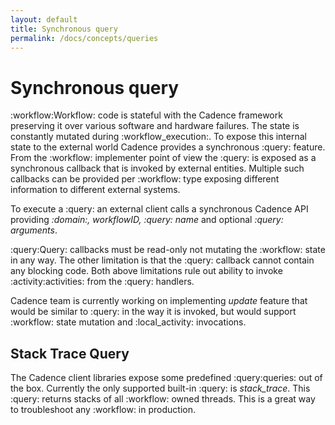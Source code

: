 ```yaml
---
layout: default
title: Synchronous query
permalink: /docs/concepts/queries
---
```


# Synchronous query

:workflow:Workflow: code is stateful with the Cadence framework preserving it over various software and hardware failures. The state is constantly mutated during :workflow_execution:. To expose this internal state to the external world Cadence provides a synchronous :query: feature. From the :workflow: implementer point of view the :query: is exposed as a synchronous callback that is invoked by external entities. Multiple such callbacks can be provided per :workflow: type exposing different information to different external systems.

To execute a :query: an external client calls a synchronous Cadence API providing _:domain:, workflowID, :query: name_ and optional _:query: arguments_.

:query:Query: callbacks must be read-only not mutating the :workflow: state in any way. The other limitation is that the :query: callback cannot contain any blocking code. Both above limitations rule out ability to invoke :activity:activities: from the :query: handlers.

Cadence team is currently working on implementing _update_ feature that would be similar to :query: in the way it is invoked, but would support :workflow: state mutation and :local_activity: invocations.

## Stack Trace Query

The Cadence client libraries expose some predefined :query:queries: out of the box. Currently the only supported built-in :query: is _stack_trace_. This :query: returns stacks of all :workflow: owned threads. This is a great way to troubleshoot any :workflow: in production.

